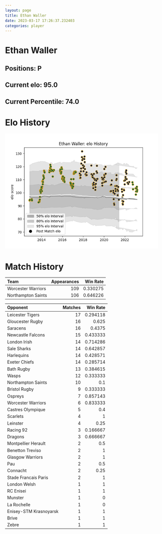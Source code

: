 ```yaml
---  
layout: page  
title: Ethan Waller  
date: 2023-03-17 17:26:37.232403  
categories: player  
---
```

# Ethan Waller

## Positions: P

## Current elo: 95.0

## Current Percentile: 74.0

# Elo History


![elo history](history_EthanWaller.png)
# Match History


| Team               |   Appearances |   Win Rate |
|:-------------------|--------------:|-----------:|
| Worcester Warriors |           109 |   0.330275 |
| Northampton Saints |           106 |   0.646226 |

| Opponent               |   Matches |   Win Rate |
|:-----------------------|----------:|-----------:|
| Leicester Tigers       |        17 |   0.294118 |
| Gloucester Rugby       |        16 |   0.625    |
| Saracens               |        16 |   0.4375   |
| Newcastle Falcons      |        15 |   0.433333 |
| London Irish           |        14 |   0.714286 |
| Sale Sharks            |        14 |   0.642857 |
| Harlequins             |        14 |   0.428571 |
| Exeter Chiefs          |        14 |   0.285714 |
| Bath Rugby             |        13 |   0.384615 |
| Wasps                  |        12 |   0.333333 |
| Northampton Saints     |        10 |   0.1      |
| Bristol Rugby          |         9 |   0.333333 |
| Ospreys                |         7 |   0.857143 |
| Worcester Warriors     |         6 |   0.833333 |
| Castres Olympique      |         5 |   0.4      |
| Scarlets               |         4 |   1        |
| Leinster               |         4 |   0.25     |
| Racing 92              |         3 |   0.166667 |
| Dragons                |         3 |   0.666667 |
| Montpellier Herault    |         2 |   0.5      |
| Benetton Treviso       |         2 |   1        |
| Glasgow Warriors       |         2 |   1        |
| Pau                    |         2 |   0.5      |
| Connacht               |         2 |   0.25     |
| Stade Francais Paris   |         2 |   1        |
| London Welsh           |         1 |   1        |
| RC Enisei              |         1 |   1        |
| Munster                |         1 |   0        |
| La Rochelle            |         1 |   0        |
| Enisey-STM Krasnoyarsk |         1 |   1        |
| Brive                  |         1 |   1        |
| Zebre                  |         1 |   1        |